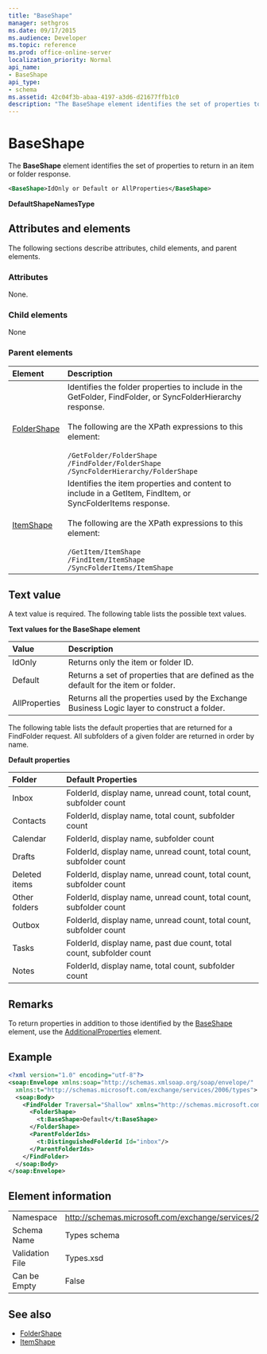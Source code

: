 ```yaml
---
title: "BaseShape"
manager: sethgros
ms.date: 09/17/2015
ms.audience: Developer
ms.topic: reference
ms.prod: office-online-server
localization_priority: Normal
api_name:
- BaseShape
api_type:
- schema
ms.assetid: 42c04f3b-abaa-4197-a3d6-d21677ffb1c0
description: "The BaseShape element identifies the set of properties to return in an item or folder response."
---
```


# BaseShape

The **BaseShape** element identifies the set of properties to return in an item or folder response. 
  
```xml
<BaseShape>IdOnly or Default or AllProperties</BaseShape>
```

 **DefaultShapeNamesType**
## Attributes and elements

The following sections describe attributes, child elements, and parent elements.
  
### Attributes

None.
  
### Child elements

None
  
### Parent elements

|**Element**|**Description**|
|:-----|:-----|
|[FolderShape](foldershape.md) <br/> | Identifies the folder properties to include in the GetFolder, FindFolder, or SyncFolderHierarchy response.<br/><br/>The following are the XPath expressions to this element:<br/><br/>`/GetFolder/FolderShape` <br/>  `/FindFolder/FolderShape` <br/>  `/SyncFolderHierarchy/FolderShape` <br/> |
|[ItemShape](itemshape.md) <br/> | Identifies the item properties and content to include in a GetItem, FindItem, or SyncFolderItems response.<br/><br/>The following are the XPath expressions to this element:<br/><br/>`/GetItem/ItemShape` <br/>  `/FindItem/ItemShape` <br/>  `/SyncFolderItems/ItemShape` <br/> |
   
## Text value

A text value is required. The following table lists the possible text values.
  
**Text values for the BaseShape element**

|**Value**|**Description**|
|:-----|:-----|
|IdOnly  <br/> |Returns only the item or folder ID.  <br/> |
|Default  <br/> |Returns a set of properties that are defined as the default for the item or folder.  <br/> |
|AllProperties  <br/> |Returns all the properties used by the Exchange Business Logic layer to construct a folder.  <br/> |
   
The following table lists the default properties that are returned for a FindFolder request. All subfolders of a given folder are returned in order by name.
  
**Default properties**

|**Folder**|**Default Properties**|
|:-----|:-----|
|Inbox  <br/> |FolderId, display name, unread count, total count, subfolder count  <br/> |
|Contacts  <br/> |FolderId, display name, total count, subfolder count  <br/> |
|Calendar  <br/> |FolderId, display name, subfolder count  <br/> |
|Drafts  <br/> |FolderId, display name, unread count, total count, subfolder count  <br/> |
|Deleted items  <br/> |FolderId, display name, unread count, total count, subfolder count  <br/> |
|Other folders  <br/> |FolderId, display name, unread count, total count, subfolder count  <br/> |
|Outbox  <br/> |FolderId, display name, unread count, total count, subfolder count  <br/> |
|Tasks  <br/> |FolderId, display name, past due count, total count, subfolder count  <br/> |
|Notes  <br/> |FolderId, display name, total count, subfolder count  <br/> |
   
## Remarks

To return properties in addition to those identified by the [BaseShape](baseshape.md) element, use the [AdditionalProperties](additionalproperties.md) element. 
  
## Example

```XML
<?xml version="1.0" encoding="utf-8"?>
<soap:Envelope xmlns:soap="http://schemas.xmlsoap.org/soap/envelope/"
  xmlns:t="http://schemas.microsoft.com/exchange/services/2006/types">
  <soap:Body>
    <FindFolder Traversal="Shallow" xmlns="http://schemas.microsoft.com/exchange/services/2006/messages">
      <FolderShape>
        <t:BaseShape>Default</t:BaseShape>
      </FolderShape>
      <ParentFolderIds>
        <t:DistinguishedFolderId Id="inbox"/>
      </ParentFolderIds>
    </FindFolder>
  </soap:Body>
</soap:Envelope>
```

## Element information

|||
|:-----|:-----|
|Namespace  <br/> |http://schemas.microsoft.com/exchange/services/2006/types  <br/> |
|Schema Name  <br/> |Types schema  <br/> |
|Validation File  <br/> |Types.xsd  <br/> |
|Can be Empty  <br/> |False  <br/> |
   
## See also

- [FolderShape](foldershape.md)
- [ItemShape](itemshape.md)

